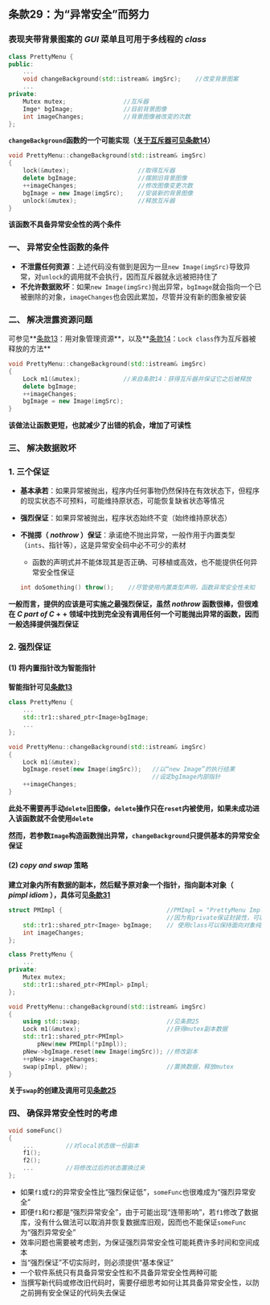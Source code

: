 ## 条款29：为“异常安全”而努力

### 表现夹带背景图案的 $GUI$ 菜单且可用于多线程的 $class$

```C++
class PrettyMenu {
public:
    ...
    void changeBackground(std::istream& imgSrc);	//改变背景图案
    ...
private:
    Mutex mutex;				//互斥器
    Imge* bgImage;				//目前背景图像
    int imageChanges;			//背景图像被改变的次数
};
```

**`changeBackground`函数的一个可能实现（[关于互斥器可见条款14](F:\滔天\文件\学校\大学\专业\C++\C++笔记\3.资源管理\条款14：在资源管理类中小心copying行为.md)）**

```C++
void PrettyMenu::changeBackground(std::istream& imgSrc)
{
    lock(&mutex);					//取得互斥器
    delete bgImage;					//摆脱旧背景图像
    ++imageChanges;					//修改图像变更次数
    bgImage = new Image(imgSrc);	//安装新的背景图像
    unlock(&mutex);					//释放互斥器
}
```

**该函数不具备异常安全性的两个条件**



### 一、 异常安全性函数的条件

+ **不泄露任何资源**：上述代码没有做到是因为一旦`new Image(imgSrc)`导致异常，对`unlock`的调用就不会执行，因而互斥器就永远被把持住了
+ **不允许数据败坏**：如果`new Image(imgSrc)`抛出异常，`bgImage`就会指向一个已被删除的对象，`imageChanges`也会因此累加，尽管并没有新的图象被安装



### 二、 解决泄露资源问题

可参见**[条款13](F:\滔天\文件\学校\大学\专业\C++\C++笔记\3.资源管理\条款13：以对象管理资源.md)：用对象管理资源**，以及**[条款14](F:\滔天\文件\学校\大学\专业\C++\C++笔记\3.资源管理\条款14：在资源管理类中小心copying行为.md)：`Lock class`作为互斥器被释放的方法**

```C++
void PrettyMenu::changeBackground(std::istream& imgSrc)
{
    Lock m1(&mutex);			//来自条款14：获得互斥器并保证它之后被释放
    delete bgImage;
    ++imageChanges;
    bgImage = new Image(imgSrc);
}
```

**该做法让函数更短，也就减少了出错的机会，增加了可读性**



### 三、 解决数据败坏

### 1. 三个保证

+ **基本承若**：如果异常被抛出，程序内任何事物仍然保持在有效状态下，但程序的现实状态不可预料，可能维持原状态，可能恢复缺省状态等情况

+ **强烈保证**：如果异常被抛出，程序状态始终不变（始终维持原状态）

+ **不抛掷（ $nothrow$ ）保证**：承诺绝不抛出异常，一般作用于内置类型（`ints`、指针等），这是异常安全码中必不可少的素材

  + 函数的声明式并不能体现其是否正确、可移植或高效，也不能提供任何异常安全性保证

  ```C++
  int doSomething() throw();	//尽管使用内置类型声明，函数异常安全性未知
  ```



**一般而言，提供的应该是可实施之最强烈保证，虽然 $nothrow$ 函数很棒，但很难在 $C\ part\ of\ C++$ 领域中找到完全没有调用任何一个可能抛出异常的函数，因而一般选择提供强烈保证**



### 2. 强烈保证

#### (1) 将内置指针改为智能指针

**智能指针可见[条款13](F:\滔天\文件\学校\大学\专业\C++\C++笔记\3.资源管理\条款13：以对象管理资源.md)**

```C++
class PrettyMenu {
    ...
    std::tr1::shared_ptr<Image>bgImage;
    ...
};

void PrettyMenu::changeBackground(std::istream& imgSrc)
{
    Lock m1(&mutex);
    bgImage.reset(new Image(imgSrc));	//以“new Image”的执行结果
    									//设定bgImage内部指针
    ++imageChanges;
}
```

**此处不需要再手动`delete`旧图像，`delete`操作只在`reset`内被使用，如果未成功进入该函数就不会使用`delete`**

**然而，若参数`Image`构造函数抛出异常，`changeBackground`只提供基本的异常安全保证**



#### (2) $copy\ and\ swap$ 策略

**建立对象内所有数据的副本，然后赋予原对象一个指针，指向副本对象（ $pimpl\ idiom$ ），具体可见[条款31]()**

```C++
struct PMImpl {								//PMImpl = "PrettyMenu Impl"
    										//因为有private保证封装性，可以使用struct
	std::tr1::shared_ptr<Image> bgImage;	// 使用class可以保持面向对象纯度，但有时候不方便
    int imageChanges;
};

class PrettyMenu {
    ...
private:
    Mutex mutex;
    std::tr1::shared_ptr<PMImpl> pImpl;
};

void PrettyMenu::changeBackground(std::istream& imgSrc)
{
    using std::swap;						//见条款25
    Lock m1(&mutex);						//获得mutex副本数据
    std::tr1::shared_ptr<PMImpl>
        pNew(new PMImpl(*pImpl));
    pNew->bgImage.reset(new Image(imgSrc));	//修改副本
    ++pNew->imageChanges;
    swap(pImpl, pNew);						//置换数据，释放mutex
}
```

**关于`swap`的创建及调用可见[条款25](F:\滔天\文件\学校\大学\专业\C++\C++笔记\4.设计与声明\条款25：写出不抛出异常的swap函数.md)**



### 四、 确保异常安全性时的考虑

```C++
void someFunc()
{
    ...			//对local状态做一份副本
    f1();
    f2();
    ...			//将修改过后的状态置换过来
};
```

+ 如果`f1`或`f2`的异常安全性比“强烈保证低”，`someFunc`也很难成为“强烈异常安全”
+ 即便`f1`和`f2`都是“强烈异常安全”，由于可能出现“连带影响”，若`f1`修改了数据库，没有什么做法可以取消并恢复数据库旧观，因而也不能保证`someFunc`为“强烈异常安全”
+ 效率问题也需要被考虑到，为保证强烈异常安全性可能耗费许多时间和空间成本
+ 当“强烈保证”不切实际时，则必须提供“基本保证”
+ 一个软件系统只有具备异常安全性和不具备异常安全性两种可能
+ 当撰写新代码或修改旧代码时，需要仔细思考如何让其具备异常安全性，以防之前拥有安全保证的代码失去保证